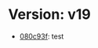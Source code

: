 # Version: v19

* [080c93f](https://github.com/VictoriaSko/unit-demo-cra/commit/080c93fa8a54c70baed118836ffa05ae40926a6a): test
